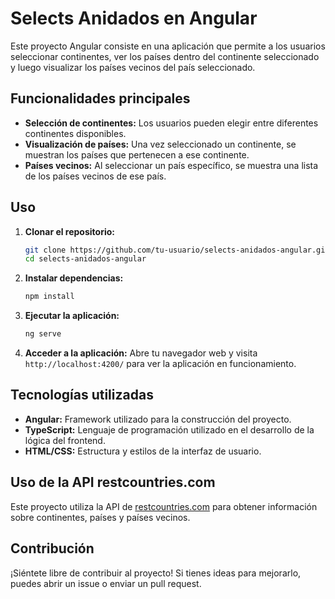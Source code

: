 # Selects Anidados en Angular

Este proyecto Angular consiste en una aplicación que permite a los usuarios seleccionar continentes, ver los países dentro del continente seleccionado y luego visualizar los países vecinos del país seleccionado.

## Funcionalidades principales

- **Selección de continentes:** Los usuarios pueden elegir entre diferentes continentes disponibles.
- **Visualización de países:** Una vez seleccionado un continente, se muestran los países que pertenecen a ese continente.
- **Países vecinos:** Al seleccionar un país específico, se muestra una lista de los países vecinos de ese país.

## Uso

1. **Clonar el repositorio:**

   ```bash
   git clone https://github.com/tu-usuario/selects-anidados-angular.git
   cd selects-anidados-angular
   ```

2. **Instalar dependencias:**

   ```bash
   npm install
   ```

3. **Ejecutar la aplicación:**

   ```bash
   ng serve
   ```

4. **Acceder a la aplicación:**
   Abre tu navegador web y visita `http://localhost:4200/` para ver la aplicación en funcionamiento.

## Tecnologías utilizadas

- **Angular:** Framework utilizado para la construcción del proyecto.
- **TypeScript:** Lenguaje de programación utilizado en el desarrollo de la lógica del frontend.
- **HTML/CSS:** Estructura y estilos de la interfaz de usuario.

## Uso de la API restcountries.com

Este proyecto utiliza la API de [restcountries.com](https://restcountries.com) para obtener información sobre continentes, países y países vecinos.

## Contribución

¡Siéntete libre de contribuir al proyecto! Si tienes ideas para mejorarlo, puedes abrir un issue o enviar un pull request.
